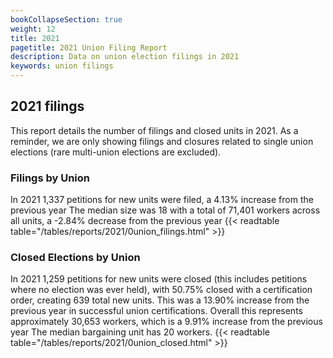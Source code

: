 ```yaml
---
bookCollapseSection: true
weight: 12
title: 2021
pagetitle: 2021 Union Filing Report
description: Data on union election filings in 2021
keywords: union filings
---
```


## 2021 filings

This report details the number of filings and closed units in 2021. As a reminder, we are only showing filings and closures related to single union elections (rare multi-union elections are excluded).

### Filings by Union
In 2021 1,337 petitions for new units were filed, a 4.13% increase from the previous year The median size was 18 with a total of 71,401 workers across all units, a -2.84% decrease from the previous year
{{< readtable table="/tables/reports/2021/0union_filings.html" >}}

### Closed Elections by Union
In 2021 1,259 petitions for new units were closed (this includes petitions where no election was ever held), with 50.75% closed with a certification order, creating 639 total new units. This was a 13.90% increase from the previous year in successful union certifications. Overall this represents approximately 30,653 workers, which is a 9.91% increase from the previous year The median bargaining unit has 20 workers.
{{< readtable table="/tables/reports/2021/0union_closed.html" >}}
